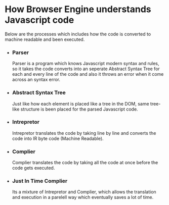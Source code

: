 
# How Browser Engine understands Javascript code

Below are the processes which includes how the code is converted to machine readable and been executed.

- ### Parser
    Parser is a program which knows Javascript modern syntax and rules, so it   takes the code converts into an seperate Abstract Syntax Tree for each and every line of the code and also it throws an error when it come across an syntax error.
    
- ### Abstract Syntax Tree
    Just like how each element is placed like a tree in the DOM, same tree-like structure is been placed for the parsed Javascript code.

- ### Intrepretor
    Intrepretor translates the code by taking line by line and converts the code into IR byte code (Machine Readable).

- ### Complier
    Complier translates the code by taking all the code at once before the code gets executed.

- ### Just In Time Complier
    Its a mixture of Intrepretor and Complier, which allows the translation and execution in a parelell way which eventually saves a lot of time.
